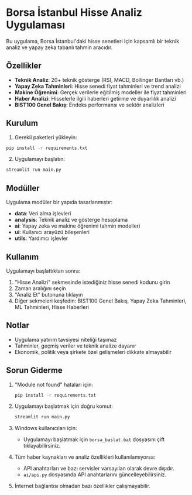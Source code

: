 # Borsa İstanbul Hisse Analiz Uygulaması

Bu uygulama, Borsa İstanbul'daki hisse senetleri için kapsamlı bir teknik analiz ve yapay zeka tabanlı tahmin aracıdır.

## Özellikler

- **Teknik Analiz**: 20+ teknik gösterge (RSI, MACD, Bollinger Bantları vb.)
- **Yapay Zeka Tahminleri**: Hisse senedi fiyat tahminleri ve trend analizi
- **Makine Öğrenimi**: Gerçek verilerle eğitilmiş modeller ile fiyat tahminleri
- **Haber Analizi**: Hisselerle ilgili haberleri getirme ve duyarlılık analizi
- **BIST100 Genel Bakış**: Endeks performansı ve sektör analizleri

## Kurulum

1. Gerekli paketleri yükleyin:

```bash
pip install -r requirements.txt
```

2. Uygulamayı başlatın:

```bash
streamlit run main.py
```

## Modüller

Uygulama modüler bir yapıda tasarlanmıştır:

- **data**: Veri alma işlevleri
- **analysis**: Teknik analiz ve gösterge hesaplama
- **ai**: Yapay zeka ve makine öğrenimi tahmin modelleri
- **ui**: Kullanıcı arayüzü bileşenleri
- **utils**: Yardımcı işlevler

## Kullanım

Uygulamayı başlattıktan sonra:

1. "Hisse Analizi" sekmesinde istediğiniz hisse senedi kodunu girin
2. Zaman aralığını seçin
3. "Analiz Et" butonuna tıklayın
4. Diğer sekmeleri keşfedin: BIST100 Genel Bakış, Yapay Zeka Tahminleri, ML Tahminleri, Hisse Haberleri

## Notlar

- Uygulama yatırım tavsiyesi niteliği taşımaz
- Tahminler, geçmiş veriler ve teknik analize dayanır
- Ekonomik, politik veya şirkete özel gelişmeleri dikkate almayabilir 

## Sorun Giderme

1. "Module not found" hataları için:
   ```bash
   pip install -r requirements.txt
   ```

2. Uygulamayı başlatmak için doğru komut:
   ```bash
   streamlit run main.py
   ```

3. Windows kullanıcıları için:
   - Uygulamayı başlatmak için `borsa_baslat.bat` dosyasını çift tıklayabilirsiniz.

4. Tüm haber kaynakları ve analiz özellikleri kullanılamıyorsa:
   - API anahtarları ve bazı servisler varsayılan olarak devre dışıdır.
   - `ai/api.py` dosyasında API anahtarlarını güncelleyebilirsiniz.

5. İnternet bağlantısı olmadan bazı özellikler çalışmayabilir. 